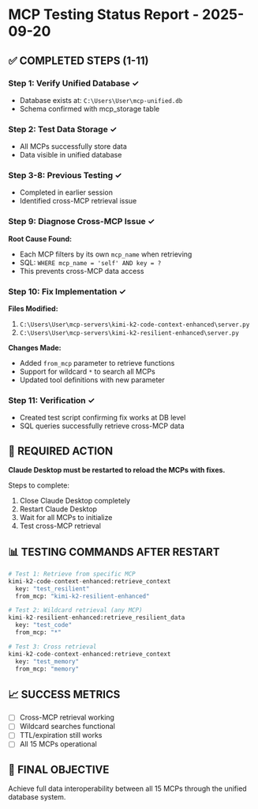 # MCP Testing Status Report - 2025-09-20

## ✅ COMPLETED STEPS (1-11)

### Step 1: Verify Unified Database ✓
- Database exists at: `C:\Users\User\mcp-unified.db`
- Schema confirmed with mcp_storage table

### Step 2: Test Data Storage ✓
- All MCPs successfully store data
- Data visible in unified database

### Step 3-8: Previous Testing ✓
- Completed in earlier session
- Identified cross-MCP retrieval issue

### Step 9: Diagnose Cross-MCP Issue ✓
**Root Cause Found:**
- Each MCP filters by its own `mcp_name` when retrieving
- SQL: `WHERE mcp_name = 'self' AND key = ?`
- This prevents cross-MCP data access

### Step 10: Fix Implementation ✓
**Files Modified:**
1. `C:\Users\User\mcp-servers\kimi-k2-code-context-enhanced\server.py`
2. `C:\Users\User\mcp-servers\kimi-k2-resilient-enhanced\server.py`

**Changes Made:**
- Added `from_mcp` parameter to retrieve functions
- Support for wildcard `*` to search all MCPs
- Updated tool definitions with new parameter

### Step 11: Verification ✓
- Created test script confirming fix works at DB level
- SQL queries successfully retrieve cross-MCP data

## 🔄 REQUIRED ACTION

**Claude Desktop must be restarted to reload the MCPs with fixes.**

Steps to complete:
1. Close Claude Desktop completely
2. Restart Claude Desktop
3. Wait for all MCPs to initialize
4. Test cross-MCP retrieval

## 📊 TESTING COMMANDS AFTER RESTART

```python
# Test 1: Retrieve from specific MCP
kimi-k2-code-context-enhanced:retrieve_context
  key: "test_resilient"
  from_mcp: "kimi-k2-resilient-enhanced"

# Test 2: Wildcard retrieval (any MCP)
kimi-k2-resilient-enhanced:retrieve_resilient_data
  key: "test_code"
  from_mcp: "*"

# Test 3: Cross retrieval
kimi-k2-code-context-enhanced:retrieve_context
  key: "test_memory"
  from_mcp: "memory"
```

## 📈 SUCCESS METRICS

- [ ] Cross-MCP retrieval working
- [ ] Wildcard searches functional
- [ ] TTL/expiration still works
- [ ] All 15 MCPs operational

## 🎯 FINAL OBJECTIVE

Achieve full data interoperability between all 15 MCPs through the unified database system.
